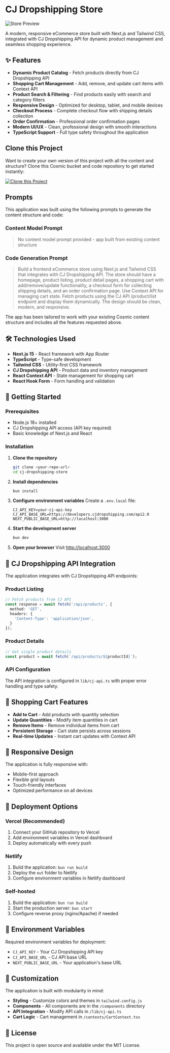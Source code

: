 # CJ Dropshipping Store

![Store Preview](https://images.unsplash.com/photo-1556742049-0cfed4f6a45d?w=1200&h=300&fit=crop&auto=format)

A modern, responsive eCommerce store built with Next.js and Tailwind CSS, integrated with CJ Dropshipping API for dynamic product management and seamless shopping experience.

## ✨ Features

- **Dynamic Product Catalog** - Fetch products directly from CJ Dropshipping API
- **Shopping Cart Management** - Add, remove, and update cart items with Context API
- **Product Search & Filtering** - Find products easily with search and category filters
- **Responsive Design** - Optimized for desktop, tablet, and mobile devices
- **Checkout Process** - Complete checkout flow with shipping details collection
- **Order Confirmation** - Professional order confirmation pages
- **Modern UI/UX** - Clean, professional design with smooth interactions
- **TypeScript Support** - Full type safety throughout the application

## Clone this Project

Want to create your own version of this project with all the content and structure? Clone this Cosmic bucket and code repository to get started instantly:

[![Clone this Project](https://img.shields.io/badge/Clone%20this%20Project-29abe2?style=for-the-badge&logo=cosmic&logoColor=white)](https://app.cosmicjs.com/projects/new?clone_bucket=68c8018ffe0840663f64f5ba&clone_repository=68d0eaefd7c81076a7d6c1ed)

## Prompts

This application was built using the following prompts to generate the content structure and code:

### Content Model Prompt

> No content model prompt provided - app built from existing content structure

### Code Generation Prompt

> Build a frontend eCommerce store using Next.js and Tailwind CSS that integrates with CJ Dropshipping API. The store should have a homepage, product listing, product detail pages, a shopping cart with add/remove/update functionality, a checkout form for collecting shipping details, and an order confirmation page. Use Context API for managing cart state. Fetch products using the CJ API /product/list endpoint and display them dynamically. The design should be clean, modern, and responsive.

The app has been tailored to work with your existing Cosmic content structure and includes all the features requested above.

## 🛠 Technologies Used

- **Next.js 15** - React framework with App Router
- **TypeScript** - Type-safe development
- **Tailwind CSS** - Utility-first CSS framework
- **CJ Dropshipping API** - Product data and inventory management
- **React Context API** - State management for shopping cart
- **React Hook Form** - Form handling and validation

## 🚀 Getting Started

### Prerequisites

- Node.js 18+ installed
- CJ Dropshipping API access (API key required)
- Basic knowledge of Next.js and React

### Installation

1. **Clone the repository**
   ```bash
   git clone <your-repo-url>
   cd cj-dropshipping-store
   ```

2. **Install dependencies**
   ```bash
   bun install
   ```

3. **Configure environment variables**
   Create a `.env.local` file:
   ```env
   CJ_API_KEY=your-cj-api-key
   CJ_API_BASE_URL=https://developers.cjdropshipping.com/api2.0
   NEXT_PUBLIC_BASE_URL=http://localhost:3000
   ```

4. **Start the development server**
   ```bash
   bun dev
   ```

5. **Open your browser**
   Visit [http://localhost:3000](http://localhost:3000)

## 🔧 CJ Dropshipping API Integration

The application integrates with CJ Dropshipping API endpoints:

### Product Listing
```typescript
// Fetch products from CJ API
const response = await fetch('/api/products', {
  method: 'GET',
  headers: {
    'Content-Type': 'application/json',
  }
});
```

### Product Details
```typescript
// Get single product details
const product = await fetch(`/api/products/${productId}`);
```

### API Configuration
The API integration is configured in `lib/cj-api.ts` with proper error handling and type safety.

## 🛒 Shopping Cart Features

- **Add to Cart** - Add products with quantity selection
- **Update Quantities** - Modify item quantities in cart
- **Remove Items** - Remove individual items from cart
- **Persistent Storage** - Cart state persists across sessions
- **Real-time Updates** - Instant cart updates with Context API

## 📱 Responsive Design

The application is fully responsive with:
- Mobile-first approach
- Flexible grid layouts
- Touch-friendly interfaces
- Optimized performance on all devices

## 🚀 Deployment Options

### Vercel (Recommended)
1. Connect your GitHub repository to Vercel
2. Add environment variables in Vercel dashboard
3. Deploy automatically with every push

### Netlify
1. Build the application: `bun run build`
2. Deploy the `out` folder to Netlify
3. Configure environment variables in Netlify dashboard

### Self-hosted
1. Build the application: `bun run build`
2. Start the production server: `bun start`
3. Configure reverse proxy (nginx/Apache) if needed

## 🔐 Environment Variables

Required environment variables for deployment:

- `CJ_API_KEY` - Your CJ Dropshipping API key
- `CJ_API_BASE_URL` - CJ API base URL
- `NEXT_PUBLIC_BASE_URL` - Your application's base URL

## 🎨 Customization

The application is built with modularity in mind:

- **Styling** - Customize colors and themes in `tailwind.config.js`
- **Components** - All components are in the `/components` directory
- **API Integration** - Modify API calls in `/lib/cj-api.ts`
- **Cart Logic** - Cart management in `/contexts/CartContext.tsx`

## 📄 License

This project is open source and available under the MIT License.

<!-- README_END -->